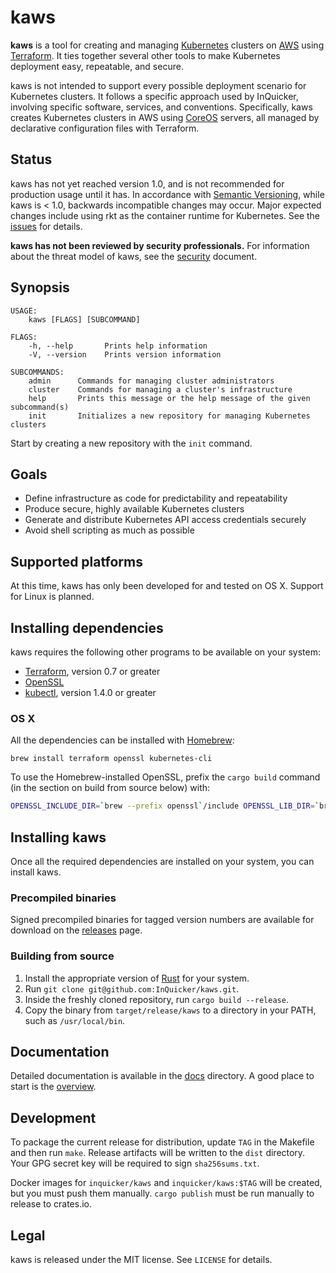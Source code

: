 # kaws

**kaws** is a tool for creating and managing [Kubernetes](http://kubernetes.io/) clusters on [AWS](https://aws.amazon.com/) using [Terraform](https://www.terraform.io/).
It ties together several other tools to make Kubernetes deployment easy, repeatable, and secure.

kaws is not intended to support every possible deployment scenario for Kubernetes clusters.
It follows a specific approach used by InQuicker, involving specific software, services, and conventions.
Specifically, kaws creates Kubernetes clusters in AWS using [CoreOS](https://coreos.com/) servers, all managed by declarative configuration files with Terraform.

## Status

kaws has not yet reached version 1.0, and is not recommended for production usage until it has.
In accordance with [Semantic Versioning](http://semver.org/), while kaws is < 1.0, backwards incompatible changes may occur.
Major expected changes include using rkt as the container runtime for Kubernetes.
See the [issues](https://github.com/InQuicker/kaws/issues) for details.

**kaws has not been reviewed by security professionals.**
For information about the threat model of kaws, see the [security](docs/concepts/security.md) document.

## Synopsis

```
USAGE:
    kaws [FLAGS] [SUBCOMMAND]

FLAGS:
    -h, --help       Prints help information
    -V, --version    Prints version information

SUBCOMMANDS:
    admin      Commands for managing cluster administrators
    cluster    Commands for managing a cluster's infrastructure
    help       Prints this message or the help message of the given subcommand(s)
    init       Initializes a new repository for managing Kubernetes clusters
```

Start by creating a new repository with the `init` command.

## Goals

* Define infrastructure as code for predictability and repeatability
* Produce secure, highly available Kubernetes clusters
* Generate and distribute Kubernetes API access credentials securely
* Avoid shell scripting as much as possible

## Supported platforms

At this time, kaws has only been developed for and tested on OS X. Support for Linux is planned.

## Installing dependencies

kaws requires the following other programs to be available on your system:

* [Terraform](https://terraform.io/), version 0.7 or greater
* [OpenSSL](https://www.openssl.org/)
* [kubectl](http://kubernetes.io/), version 1.4.0 or greater

### OS X

All the dependencies can be installed with [Homebrew](http://brew.sh/):

```
brew install terraform openssl kubernetes-cli
```

To use the Homebrew-installed OpenSSL, prefix the `cargo build` command (in the section on build from source below) with:

``` bash
OPENSSL_INCLUDE_DIR=`brew --prefix openssl`/include OPENSSL_LIB_DIR=`brew --prefix openssl`/lib
```

## Installing kaws

Once all the required dependencies are installed on your system, you can install kaws.

### Precompiled binaries

Signed precompiled binaries for tagged version numbers are available for download on the [releases](https://github.com/InQuicker/kaws/releases) page.

### Building from source

1. Install the appropriate version of [Rust](https://www.rust-lang.org/) for your system.
2. Run `git clone git@github.com:InQuicker/kaws.git`.
3. Inside the freshly cloned repository, run `cargo build --release`.
4. Copy the binary from `target/release/kaws` to a directory in your PATH, such as `/usr/local/bin`.

## Documentation

Detailed documentation is available in the [docs](docs) directory. A good place to start is the [overview](docs/overview.md).

## Development

To package the current release for distribution, update `TAG` in the Makefile and then run `make`.
Release artifacts will be written to the `dist` directory.
Your GPG secret key will be required to sign `sha256sums.txt`.

Docker images for `inquicker/kaws` and `inquicker/kaws:$TAG` will be created, but you must push them manually.
`cargo publish` must be run manually to release to crates.io.

## Legal

kaws is released under the MIT license. See `LICENSE` for details.
